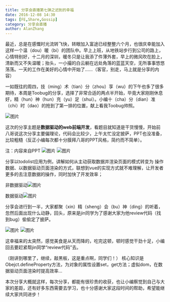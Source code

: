 ```yaml
---
title: 分享会直播第七弹之迟到的幸福
date: 2016-12-08 14:30
tags: [FE,Share,Gossip]
category: 分享会直播
author: AlanZhang
---
```


最近，总是在感慨时光流转飞快，转眼加入富途已经整整六个月，也很庆幸能加入这样一个温（dou）暖（bi）的团队中。早上上班，从地铁站步行到公司的路上，心情特别好，十二月的深圳，暖冬只是让我添了件薄外套，早上的微风吹在脸上，清新而又不失温暖；抬头，一小撮的白云躺在远处角落的蓝蓝天空，无所事事悠悠荡荡。一天的工作在美好的心情中开始了......（客官，别走，马上就是分享的内容）

<!--more-->

一如既往的周四，技（ming）术（tian）分（zhou）享（wu）的下午也多了很多期待，本周是Toobug的分享，选择了非常合适的两点半开始，毕竟大家刚刚休息好，精（hun）神（hun）充（yu）足（shui）。小编十（cha）分（dian）准（chi）时（dao）的抢到了第一排的位置，献上看我Toobug帅照。

![图片](/images/share/7-1.jpg)

这次的分享主题是**数据驱动的web前端开发**，看题目就知道是干货慢慢，开始前八哥说这次分享主要偏理论，代码会比较少，上午太忙没定披萨，PPT也没准备，比较粗糙（反正小编每次都十分膜拜八哥的PPT风格，简约而不简单）。

注：内容来自PPT
![图片](/images/share/7-2.png)
![图片](/images/share/7-6.png)

分享以todolist应用为例，讲解如何从主动获取数据并渲染页面的模式转变为 操作数据、以数据驱动页面渲染的方式，联想到vue的实现方式就不难理解，让开发者更多的去注意数据的操作，同时加快了开发效率；

非数据驱动![图片](/images/share/7-7.png)

数据驱动![图片](/images/share/7-8.png)

分享会进行到一半，大家都聚（xin）精（sheng）会（bu）神（ding）的听着，忽然后面出现什么动静，回头，原来是jin同学为了感谢大家为他review代码（找到bug）偷偷定了披萨。

![图片](/images/share/7-3.jpg)
![图片](/images/share/7-4.jpg)

这幸福来的太突然，感觉美食是从天而降的，吃完这顿，顿时感觉干劲十足，小编回去要赶紧帮jin同学“review代码”去。

（刚讲到哪里了，继续，敲黑板，这是重点啊，同学们！）
核心知识是Obejct.defineProperty方法，为对象的属性设置set，get方法；虚拟dom，在数据驱动页面渲染时提高效率...

本次分享大概就这样，每次分享，都能有很珍贵的收获，也让小编察觉到自己与大家的差距，还有好多东西需要去学习，也十分感谢大家这段时间的帮助，希望能继续大家共同进步！












